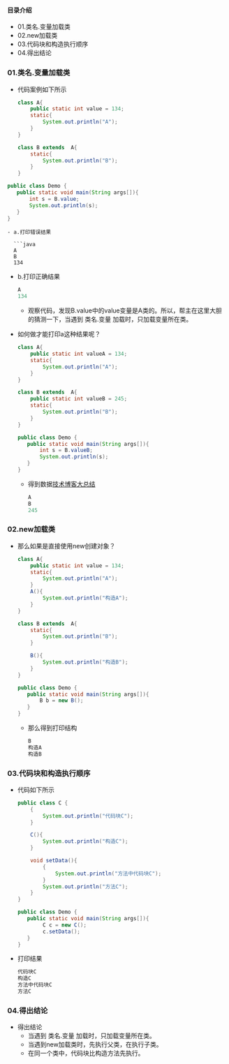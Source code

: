 #### 目录介绍

- 01.类名.变量加载类
- 02.new加载类
- 03.代码块和构造执行顺序
- 04.得出结论

### 01.类名.变量加载类

- 代码案例如下所示
  
  ```java
  class A{
      public static int value = 134;
      static{
          System.out.println("A");
      }
  }
  
  class B extends  A{
      static{
          System.out.println("B");
      }
  }
  ```

```java
public class Demo {
   public static void main(String args[]){
       int s = B.value;
       System.out.println(s);
   }
}
```

```
- a.打印错误结果

  ```java
  A 
  B
  134 
```

- b.打印正确结果
  
  ```java
  A
  134 
  ```
  
  - 观察代码，发现B.value中的value变量是A类的。所以，帮主在这里大胆的猜测一下，当遇到 类名.变量 加载时，只加载变量所在类。

- 如何做才能打印a这种结果呢？
  
  ```java
  class A{
      public static int valueA = 134;
      static{
          System.out.println("A");
      }
  }
  
  class B extends  A{
      public static int valueB = 245;
      static{
          System.out.println("B");
      }
  }
  
  public class Demo {
     public static void main(String args[]){
         int s = B.valueB;
         System.out.println(s);
     }
  }
  ```
  
  - 得到数据[技术博客大总结](https://github.com/yangchong211/YCBlogs)
    
    ```java
    A
    B
    245 
    ```

### 02.new加载类

- 那么如果是直接使用new创建对象？
  
  ```java
  class A{
      public static int value = 134;
      static{
          System.out.println("A");
      }
      A(){
          System.out.println("构造A");
      }
  }
  
  class B extends  A{
      static{
          System.out.println("B");
      }
  
      B(){
          System.out.println("构造B");
      }
  }
  
  public class Demo {
     public static void main(String args[]){
         B b = new B();
     }
  }
  ```
  
  - 那么得到打印结构
    
    ```java
    B
    构造A
    构造B
    ```

### 03.代码块和构造执行顺序

- 代码如下所示
  
  ```java
  public class C {
      {
          System.out.println("代码块C");
      }
  
      C(){
          System.out.println("构造C");
      }
  
      void setData(){
          {
              System.out.println("方法中代码块C");
          }
          System.out.println("方法C");
      }
  }
  
  public class Demo {
     public static void main(String args[]){
          C c = new C();
          c.setData();
     }
  }
  ```

- 打印结果
  
  ```java
  代码块C
  构造C
  方法中代码块C
  方法C
  ```

### 04.得出结论

- 得出结论
  - 当遇到 类名.变量 加载时，只加载变量所在类。
  - 当遇到new加载类时，先执行父类，在执行子类。
  - 在同一个类中，代码块比构造方法先执行。

